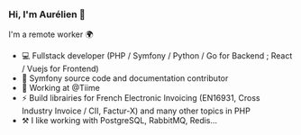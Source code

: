### Hi, I'm Aurélien 👋

I'm a remote worker 🌍

- 💻 Fullstack developer (PHP / Symfony / Python / Go for Backend ; React / Vuejs for Frontend)
- 📝 Symfony source code and documentation contributor
- 💼 Working at @Tiime
- ⚡ Build librairies for French Electronic Invoicing (EN16931, Cross Industry Invoice / CII, Factur-X) and many other topics in PHP
- ⚒️ I like working with PostgreSQL, RabbitMQ, Redis...
